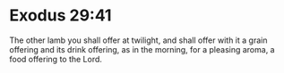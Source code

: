 # Exodus 29:41

The other lamb you shall offer at twilight, and shall offer with it a grain offering and its drink offering, as in the morning, for a pleasing aroma, a food offering to the Lord.
